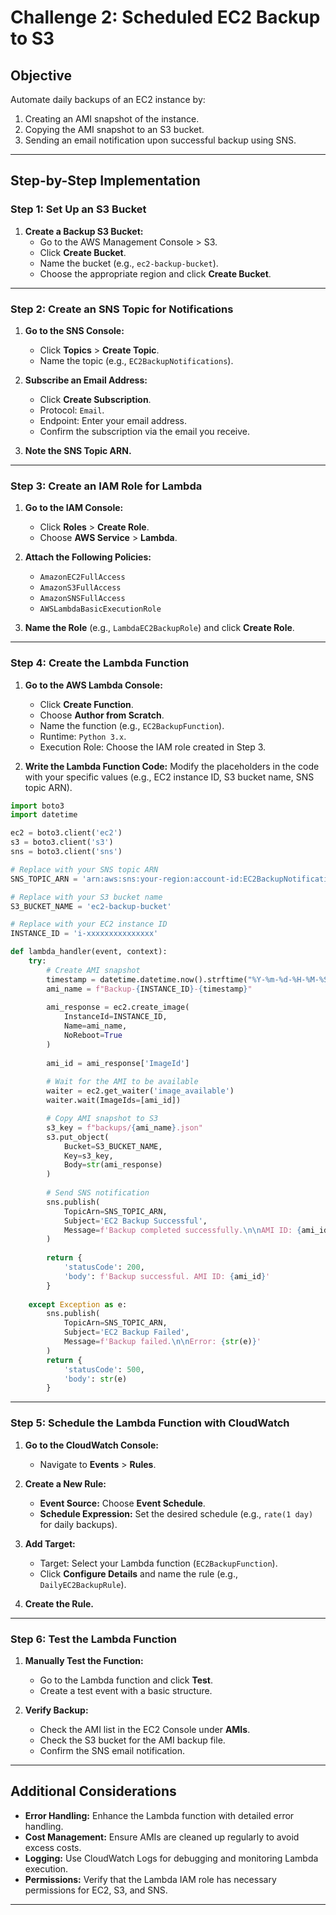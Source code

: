 
# Challenge 2: Scheduled EC2 Backup to S3

## **Objective**  
Automate daily backups of an EC2 instance by:  
1. Creating an AMI snapshot of the instance.  
2. Copying the AMI snapshot to an S3 bucket.  
3. Sending an email notification upon successful backup using SNS.

---

## **Step-by-Step Implementation**

### **Step 1: Set Up an S3 Bucket**

1. **Create a Backup S3 Bucket:**
   - Go to the AWS Management Console > S3.
   - Click **Create Bucket**.
   - Name the bucket (e.g., `ec2-backup-bucket`).
   - Choose the appropriate region and click **Create Bucket**.
   
---

### **Step 2: Create an SNS Topic for Notifications**

1. **Go to the SNS Console:**
   - Click **Topics** > **Create Topic**.
   - Name the topic (e.g., `EC2BackupNotifications`).

2. **Subscribe an Email Address:**
   - Click **Create Subscription**.
   - Protocol: `Email`.
   - Endpoint: Enter your email address.
   - Confirm the subscription via the email you receive.

3. **Note the SNS Topic ARN.**

---

### **Step 3: Create an IAM Role for Lambda**

1. **Go to the IAM Console:**
   - Click **Roles** > **Create Role**.
   - Choose **AWS Service** > **Lambda**.

2. **Attach the Following Policies:**
   - `AmazonEC2FullAccess`
   - `AmazonS3FullAccess`
   - `AmazonSNSFullAccess`
   - `AWSLambdaBasicExecutionRole`

3. **Name the Role** (e.g., `LambdaEC2BackupRole`) and click **Create Role**.

---

### **Step 4: Create the Lambda Function**

1. **Go to the AWS Lambda Console:**
   - Click **Create Function**.
   - Choose **Author from Scratch**.
   - Name the function (e.g., `EC2BackupFunction`).
   - Runtime: `Python 3.x`.
   - Execution Role: Choose the IAM role created in Step 3.

2. **Write the Lambda Function Code:**
   Modify the placeholders in the code with your specific values (e.g., EC2 instance ID, S3 bucket name, SNS topic ARN).

```python
import boto3
import datetime

ec2 = boto3.client('ec2')
s3 = boto3.client('s3')
sns = boto3.client('sns')

# Replace with your SNS topic ARN
SNS_TOPIC_ARN = 'arn:aws:sns:your-region:account-id:EC2BackupNotifications'

# Replace with your S3 bucket name
S3_BUCKET_NAME = 'ec2-backup-bucket'

# Replace with your EC2 instance ID
INSTANCE_ID = 'i-xxxxxxxxxxxxxxx'

def lambda_handler(event, context):
    try:
        # Create AMI snapshot
        timestamp = datetime.datetime.now().strftime("%Y-%m-%d-%H-%M-%S")
        ami_name = f"Backup-{INSTANCE_ID}-{timestamp}"
        
        ami_response = ec2.create_image(
            InstanceId=INSTANCE_ID,
            Name=ami_name,
            NoReboot=True
        )
        
        ami_id = ami_response['ImageId']
        
        # Wait for the AMI to be available
        waiter = ec2.get_waiter('image_available')
        waiter.wait(ImageIds=[ami_id])

        # Copy AMI snapshot to S3
        s3_key = f"backups/{ami_name}.json"
        s3.put_object(
            Bucket=S3_BUCKET_NAME,
            Key=s3_key,
            Body=str(ami_response)
        )
        
        # Send SNS notification
        sns.publish(
            TopicArn=SNS_TOPIC_ARN,
            Subject='EC2 Backup Successful',
            Message=f'Backup completed successfully.\n\nAMI ID: {ami_id}\nStored in S3 bucket: {S3_BUCKET_NAME}/{s3_key}'
        )
        
        return {
            'statusCode': 200,
            'body': f'Backup successful. AMI ID: {ami_id}'
        }
    
    except Exception as e:
        sns.publish(
            TopicArn=SNS_TOPIC_ARN,
            Subject='EC2 Backup Failed',
            Message=f'Backup failed.\n\nError: {str(e)}'
        )
        return {
            'statusCode': 500,
            'body': str(e)
        }
```

---

### **Step 5: Schedule the Lambda Function with CloudWatch**

1. **Go to the CloudWatch Console:**
   - Navigate to **Events** > **Rules**.
   
2. **Create a New Rule:**
   - **Event Source:** Choose **Event Schedule**.
   - **Schedule Expression:** Set the desired schedule (e.g., `rate(1 day)` for daily backups).
   
3. **Add Target:**
   - Target: Select your Lambda function (`EC2BackupFunction`).
   - Click **Configure Details** and name the rule (e.g., `DailyEC2BackupRule`).

4. **Create the Rule.**

---

### **Step 6: Test the Lambda Function**

1. **Manually Test the Function:**
   - Go to the Lambda function and click **Test**.
   - Create a test event with a basic structure.
   
2. **Verify Backup:**
   - Check the AMI list in the EC2 Console under **AMIs**.
   - Check the S3 bucket for the AMI backup file.
   - Confirm the SNS email notification.

---

## **Additional Considerations**

- **Error Handling:** Enhance the Lambda function with detailed error handling.
- **Cost Management:** Ensure AMIs are cleaned up regularly to avoid excess costs.
- **Logging:** Use CloudWatch Logs for debugging and monitoring Lambda execution.
- **Permissions:** Verify that the Lambda IAM role has necessary permissions for EC2, S3, and SNS.

---
